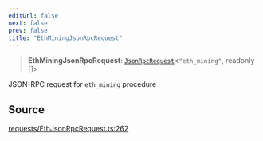 ```yaml
---
editUrl: false
next: false
prev: false
title: "EthMiningJsonRpcRequest"
---
```


> **EthMiningJsonRpcRequest**: [`JsonRpcRequest`](/reference/jsonrpc/type-aliases/jsonrpcrequest/)\<`"eth_mining"`, readonly []\>

JSON-RPC request for `eth_mining` procedure

## Source

[requests/EthJsonRpcRequest.ts:262](https://github.com/evmts/tevm-monorepo/blob/main/packages/procedures-types/src/requests/EthJsonRpcRequest.ts#L262)
